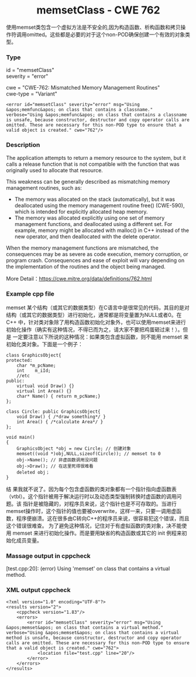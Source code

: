 # <center> memsetClass - CWE 762

使用memset类包含一个虚拟方法是不安全的,因为构造函数、析构函数和拷贝操作符调用omitted。这些都是必要的对于这个non-POD确保创建一个有效的对象类型。

### Type

id = "memsetClass"  
severity = "error"

cwe = "CWE-762: Mismatched Memory Management Routines"  
cwe-type = "Variant"

    <error id="memsetClass" severity="error" msg="Using &apos;memfunc&apos; on class that contains a classname." verbose="Using &apos;memfunc&apos; on class that contains a classname is unsafe, because constructor, destructor and copy operator calls are omitted. These are necessary for this non-POD type to ensure that a valid object is created." cwe="762"/>



### Description

The application attempts to return a memory resource to the system, but it calls a release function that is not compatible with the function that was originally used to allocate that resource.

This weakness can be generally described as mismatching memory management routines, such as:

- The memory was allocated on the stack (automatically), but it was deallocated using the memory management routine free() (CWE-590), which is intended for explicitly allocated heap memory.  
- The memory was allocated explicitly using one set of memory management functions, and deallocated using a different set. For example, memory might be allocated with malloc() in C++ instead of the new operator, and then deallocated with the delete operator.  

When the memory management functions are mismatched, the consequences may be as severe as code execution, memory corruption, or program crash. Consequences and ease of exploit will vary depending on the implementation of the routines and the object being managed.

More Detail：https://cwe.mitre.org/data/definitions/762.html  



### Example cpp file

memset 某个结构（或其它的数据类型）在C语言中是很常见的代码，其目的是对结构（或其它的数据类型）进行初始化，通常都是将变量置为NULL或者0。在C++ 中，针对类对象除了用构造函数初始化对象外，也可以使用memset来进行初始化操作（确实有这种情况，不得已而为之，请大家不要把鸡蛋砸过来！）。但是 一定要注意以下所说的这种情况：如果类包含虚拟函数，则不能用 memset 来初始化类对象。下面是一个例子：

	class GraphicsObject{
	protected:
		char *m_pcName;
		int    m_iId;
		//etc
	public:
		virtual void Draw() {}
		virtual int Area() {}
		char* Name() { return m_pcName;}
	};
	
	class Circle: public GraphicsObject{
		void Draw() { /*draw something*/ }
		int Area() { /*calculate Area*/ }
	};
	
	void main()
	{
		GraphicsObject *obj = new Circle; // 创建对象
		memset((void *)obj,NULL,sizeof(Circle)); // memset to 0
		obj->Name(); // 非虚函数调用没问题
		obj->Draw(); // 在这里死得很难看
		deleted obj；
	}

结 果我就不说了。因为每个包含虚函数的类对象都有一个指针指向虚函数表（vtbl）。这个指针被用于解决运行时以及动态类型强制转换时虚函数的调用问题。该 指针是被隐藏的，对程序员来说，这个指针也是不可存取的。当进行memset操作时，这个指针的值也要被overwrite，这样一来，只要一调用虚函 数，程序便崩溃。这在很多由C转向C++的程序员来说，很容易犯这个错误，而且这个错误很难查。
为了避免这种情况，记住对于有虚拟函数的类对象，决不能使用 memset 来进行初始化操作。而是要用缺省的构造函数或其它的 init 例程来初始化成员变量。

### Massage output in cppcheck

[test.cpp:20]: (error) Using 'memset' on class that contains a virtual method.



### XML output cppcheck
	
	<?xml version="1.0" encoding="UTF-8"?>
	<results version="2">
	    <cppcheck version="1.83"/>
	    <errors>
	        <error id="memsetClass" severity="error" msg="Using &apos;memset&apos; on class that contains a virtual method." verbose="Using &apos;memset&apos; on class that contains a virtual method is unsafe, because constructor, destructor and copy operator calls are omitted. These are necessary for this non-POD type to ensure that a valid object is created." cwe="762">
	            <location file="test.cpp" line="20"/>
	        </error>
	    </errors>
	</results>

